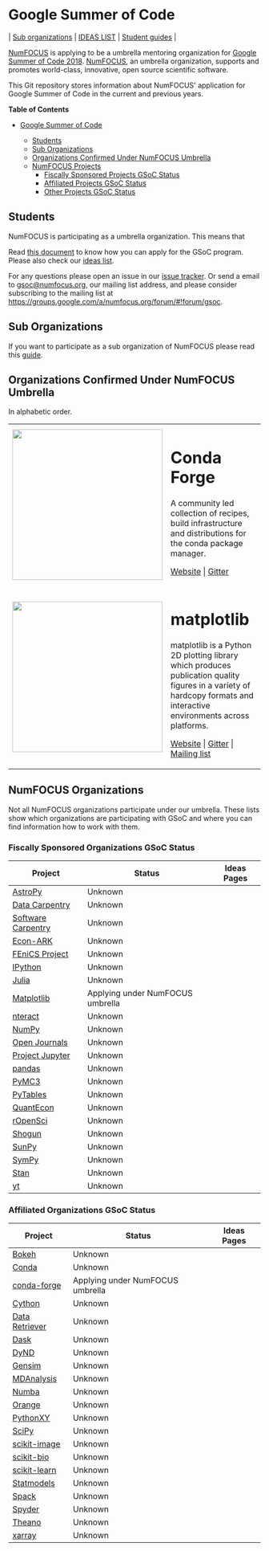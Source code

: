 # Google Summer of Code

| [Sub organizations](https://github.com/numfocus/gsoc/tree/update-docs#sub-organizations) | [IDEAS LIST][IL] | [Student guides][CONTRIBUTING]  |

[NumFOCUS][] is applying to be a umbrella mentoring organization
for [Google Summer of Code 2018][GSoC]. [NumFOCUS][], an umbrella organization,
supports and promotes world-class, innovative, open source scientific software.

<!--
This Git repository stores information about NumFOCUS' participation in
Google Summer of Code 2018 program and previous editions.
-->

This Git repository stores information about NumFOCUS'
application for Google Summer of Code in the current and previous years.

<!-- markdown-toc start - Don't edit this section. Run M-x markdown-toc-generate-toc again -->
**Table of Contents**

- [Google Summer of Code](#google-summer-of-code)

    - [Students](#students)
    - [Sub Organizations](#sub-organizations)
    - [Organizations Confirmed Under NumFOCUS Umbrella](#organizations-confirmed-under-numfocus-umbrella)
    - [NumFOCUS Projects](#numfocus-projects)
        - [Fiscally Sponsored Projects GSoC Status](#fiscally-sponsored-projects-gsoc-status)
        - [Affiliated Projects GSoC Status](#affiliated-projects-gsoc-status)
        - [Other Projects GSoC Status](#other-projects-gsoc-status)

<!-- markdown-toc end -->

## Students 

NumFOCUS is participating as a umbrella organization. This means that 

Read [this document][CONTRIBUTING] to know how you can apply for the
GSoC program. Please also check our [ideas list][IL].

For any questions please open an issue in our [issue tracker][issues].
Or send a email to gsoc@numfocus.org, our mailing list address, and
please consider subscribing to the mailing list at
https://groups.google.com/a/numfocus.org/forum/#!forum/gsoc.

## Sub Organizations

If you want to participate as a sub organization of NumFOCUS please read
this [guide](CONTRIBUTING-mentors.md).

## Organizations Confirmed Under NumFOCUS Umbrella

<!-- 
The list should contain for each project.
 - A short description 
 - link to their website
 - link to ideas page
 - link how to best contact them
 - link to beginners guide
-->

In alphabetic order.

<table>

  <tr>
    <td>
      <img width="300px" src="https://avatars2.githubusercontent.com/u/11897326?v=3&s=200"/>
    </td>
    <td>
       <h1>Conda Forge</h1>
       <p>
        A community led collection of recipes, build infrastructure and distributions for the conda package manager.
       </p>
       <p>
         <a href="https://conda-forge.github.io/">Website</a>  | <a href="https://gitter.im/conda-forge/conda-forge.github.io">Gitter</a>
       </p>
    </td>
  </tr>
  
  <tr>
    <td>
      <img width="300px" src="http://matplotlib.org/_static/logo2.png" />
    </td>
    <td>
       <h1>matplotlib</h1>
       <p>matplotlib is a Python 2D plotting library which produces publication
       quality figures in a variety of hardcopy formats and interactive
       environments across platforms.</p>
       <p>
         <a href="https://matplotlib.org/">Website</a> | <a href="https://gitter.im/matplotlib/matplotlib">Gitter</a>  | <a href="https://mail.python.org/mailman/listinfo/matplotlib-users">Mailing list</a>
       </p>
    </td>
  </tr>

</table>

## NumFOCUS Organizations

Not all NumFOCUS organizations participate under our umbrella. These lists show
which organizations are participating with GSoC and where you can find
information how to work with them.

### Fiscally Sponsored Organizations GSoC Status


| Project                         | Status                           | Ideas Pages |
| -------                         | ------                           | ----------- |
| [AstroPy]                       | Unknown                          |             |
| [Data Carpentry][DataCarpentry] | Unknown                          |             |
| [Software Carpentry][SCF]       | Unknown                          |             |
| [Econ-ARK][Econ-ARK]            | Unknown                          |             |
| [FEniCS Project][FEniCSproject] | Unknown                          |             |
| [IPython]                       | Unknown                          |             |
| [Julia]                         | Unknown                          |             |
| [Matplotlib]                    | Applying under NumFOCUS umbrella |             |
| [nteract]                       | Unknown                          |             |
| [NumPy]                         | Unknown                          |             |
| [Open Journals][theoj]          | Unknown                          |             |
| [Project Jupyter][Jupyter]      | Unknown                          |             |
| [pandas]                        | Unknown                          |             |
| [PyMC3](pymc3)                  | Unknown                          |             |
| [PyTables]                      | Unknown                          |             |
| [QuantEcon]                     | Unknown                          |             |
| [rOpenSci]                      | Unknown                          |             |
| [Shogun]                        | Unknown                          |             |
| [SunPy]                         | Unknown                          |             |
| [SymPy]                         | Unknown                          |             |
| [Stan]                          | Unknown                          |             |
| [yt]                            | Unknown                          |             |

### Affiliated Organizations GSoC Status

| Project              | Status                           | Ideas Pages |
| -------              | ------                           | ----------- |
| [Bokeh]              | Unknown                          |             |
| [Conda]              | Unknown                          |             |
| [conda-forge]        | Applying under NumFOCUS umbrella |             |
| [Cython]             | Unknown                          |             |
| [Data Retriever][DR] | Unknown                          |             |
| [Dask]               | Unknown                          |             |
| [DyND]               | Unknown                          |             |
| [Gensim]             | Unknown                          |             |
| [MDAnalysis]         | Unknown                          |             |
| [Numba]              | Unknown                          |             |
| [Orange]             | Unknown                          |             |
| [PythonXY]           | Unknown                          |             |
| [SciPy]              | Unknown                          |             |
| [scikit-image]       | Unknown                          |             |
| [scikit-bio]         | Unknown                          |             |
| [scikit-learn]       | Unknown                          |             |
| [Statmodels]         | Unknown                          |             |
| [Spack]              | Unknown                          |             |
| [Spyder]             | Unknown                          |             |
| [Theano]             | Unknown                          |             |
| [xarray]             | Unknown                          |             |



[AstroPy]: http://www.astropy.org/
[Bokeh]: http://bokeh.pydata.org/
[CONTRIBUTING]: CONTRIBUTING-students.md
[Conda]: https://github.com/conda/conda
[conda-forge]: https://conda-forge.org
[Cython]: http://cython.org/
[CF]: https://conda-forge.github.io/
[Dask]: http://dask.pydata.org/
[DataCarpentry]: http://datacarpentry.org/
[DR]: http://www.data-retriever.org/
[DyND]: http://libdynd.org/
[Econ-ARK]: https://econ-ark.github.io/HARK/
[FEniCSproject]: https://fenicsproject.org/
[Gensim]: https://radimrehurek.com/gensim/
[GSoC]: https://summerofcode.withgoogle.com/
[IL]: 2018/ideas-list.md
[IPython]: http://ipython.org/
[issues]: https://github.com/numfocus/gsoc/issues
[Julia]: http://julialang.org/
[Jupyter]: http://jupyter.org/
[Matplotlib]: http://matplotlib.sourceforge.net/
[MDAnalysis]: http://mdanalysis.org
[Numba]: http://numba.pydata.org/
[NumFOCUS-Projects]: http://numfocus.org/projects/index.html
[NumFOCUS]: http://numfocus.org/
[NumPy]: http://numpy.scipy.org/
[nteract]: https://nteract.io/
[theoj]: http://www.theoj.org
[Orange]: http://orange.biolab.si/
[pandas]: http://pandas.pydata.org/
[PyTables]: http://pytables.github.com/
[PythonXY]: http://code.google.com/p/pythonxy/wiki/Welcome
[rOpenSci]: http://ropensci.org/
[quantecon]: http://quantecon.org/
[SCF]: http://software-carpentry.org/scf/index.html
[scikit-bio]: http://scikit-bio.org/
[scikit-image]: http://scikit-image.org/
[scikit-learn]: http://scikit-learn.org/stable/
[SciPy]: http://www.scipy.org/
[SoftwareCarpentry]: http://software-carpentry.org/
[Spack]: https://spack.io
[Spyder]: http://code.google.com/p/spyderlib/
[Statmodels]: http://statsmodels.sourceforge.net/
[Stan]: http://mc-stan.org/
[Shogun]: http://www.shogun-toolbox.org
[SunPy]: http://sunpy.org
[SymPy]: http://sympy.org
[Theano]: http://deeplearning.net/software/theano/
[xarray]: http://xarray.pydata.org/
[yt]: http://yt-project.org/

